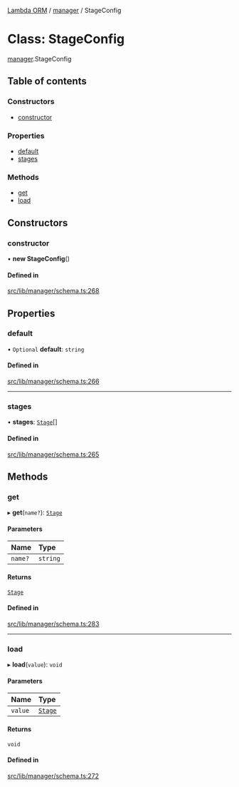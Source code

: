 [Lambda ORM](../README.md) / [manager](../modules/manager.md) / StageConfig

# Class: StageConfig

[manager](../modules/manager.md).StageConfig

## Table of contents

### Constructors

- [constructor](manager.StageConfig.md#constructor)

### Properties

- [default](manager.StageConfig.md#default)
- [stages](manager.StageConfig.md#stages)

### Methods

- [get](manager.StageConfig.md#get)
- [load](manager.StageConfig.md#load)

## Constructors

### constructor

• **new StageConfig**()

#### Defined in

[src/lib/manager/schema.ts:268](https://github.com/FlavioLionelRita/lambda-orm/blob/36f1fb3/src/lib/manager/schema.ts#L268)

## Properties

### default

• `Optional` **default**: `string`

#### Defined in

[src/lib/manager/schema.ts:266](https://github.com/FlavioLionelRita/lambda-orm/blob/36f1fb3/src/lib/manager/schema.ts#L266)

___

### stages

• **stages**: [`Stage`](../interfaces/model.Stage.md)[]

#### Defined in

[src/lib/manager/schema.ts:265](https://github.com/FlavioLionelRita/lambda-orm/blob/36f1fb3/src/lib/manager/schema.ts#L265)

## Methods

### get

▸ **get**(`name?`): [`Stage`](../interfaces/model.Stage.md)

#### Parameters

| Name | Type |
| :------ | :------ |
| `name?` | `string` |

#### Returns

[`Stage`](../interfaces/model.Stage.md)

#### Defined in

[src/lib/manager/schema.ts:283](https://github.com/FlavioLionelRita/lambda-orm/blob/36f1fb3/src/lib/manager/schema.ts#L283)

___

### load

▸ **load**(`value`): `void`

#### Parameters

| Name | Type |
| :------ | :------ |
| `value` | [`Stage`](../interfaces/model.Stage.md) |

#### Returns

`void`

#### Defined in

[src/lib/manager/schema.ts:272](https://github.com/FlavioLionelRita/lambda-orm/blob/36f1fb3/src/lib/manager/schema.ts#L272)
